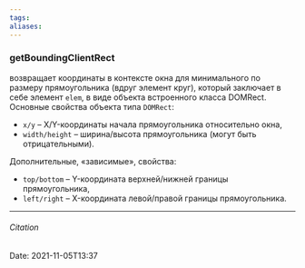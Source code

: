 ```yaml
---
tags: 
aliases: 
---
```

###  getBoundingClientRect
возвращает координаты в контексте окна для минимального по размеру прямоугольника (вдруг элемент круг), который заключает в себе элемент `elem`, в виде объекта встроенного класса DOMRect.
Основные свойства объекта типа `DOMRect`:

-   `x/y` – X/Y-координаты начала прямоугольника относительно окна,
-   `width/height` – ширина/высота прямоугольника (могут быть отрицательными).

Дополнительные, «зависимые», свойства:

-   `top/bottom` – Y-координата верхней/нижней границы прямоугольника,
-   `left/right` – X-координата левой/правой границы прямоугольника.

---
###### Citation
Date: 2021-11-05T13:37
 